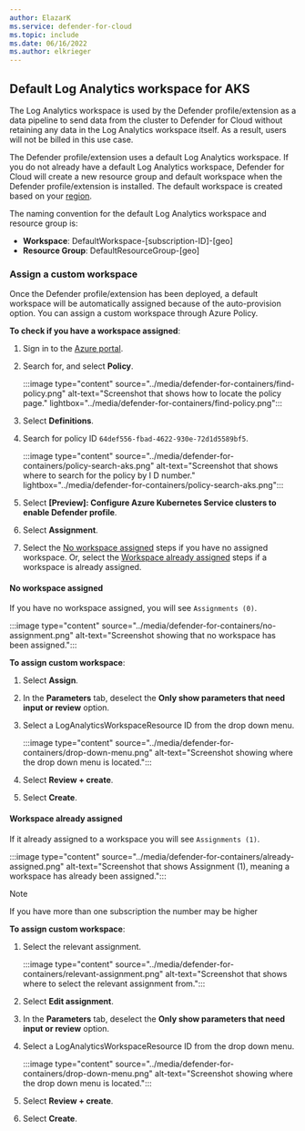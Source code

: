 ```yaml
---
author: ElazarK
ms.service: defender-for-cloud
ms.topic: include
ms.date: 06/16/2022
ms.author: elkrieger
---
```


## Default Log Analytics workspace for AKS

The Log Analytics workspace is used by the Defender profile/extension as a data pipeline to send data from the cluster to Defender for Cloud without retaining any data in the Log Analytics workspace itself. As a result, users will not be billed in this use case.

The Defender profile/extension uses a default Log Analytics workspace. If you do not already have a default Log Analytics workspace, Defender for Cloud will create a new resource group and default workspace when the Defender profile/extension is installed. The default workspace is created based on your [region](../faq-data-collection-agents.yml).

The naming convention for the default Log Analytics workspace and resource group is:
- **Workspace**: DefaultWorkspace-\[subscription-ID]-\[geo]
- **Resource Group**: DefaultResourceGroup-\[geo]

### Assign a custom workspace

Once the Defender profile/extension has been deployed, a default workspace will be automatically assigned because of the auto-provision option. You can assign a custom workspace through Azure Policy.

**To check if you have a workspace assigned**:

1. Sign in to the [Azure portal](https://portal.azure.com). 

1. Search for, and select **Policy**.

    :::image type="content" source="../media/defender-for-containers/find-policy.png" alt-text="Screenshot that shows how to locate the policy page." lightbox="../media/defender-for-containers/find-policy.png":::

1. Select **Definitions**.

1. Search for policy ID `64def556-fbad-4622-930e-72d1d5589bf5`.

    :::image type="content" source="../media/defender-for-containers/policy-search-aks.png" alt-text="Screenshot that shows where to search for the policy by I D number." lightbox="../media/defender-for-containers/policy-search-aks.png":::

1. Select **\[Preview]: Configure Azure Kubernetes Service clusters to enable Defender profile**.

1. Select **Assignment**.

1. Select the [No workspace assigned](#no-workspace-assigned) steps if you have no assigned workspace. Or, select the [Workspace already assigned](#workspace-already-assigned) steps if a workspace is already assigned.

#### No workspace assigned

If you have no workspace assigned, you will see `Assignments (0)`.

:::image type="content" source="../media/defender-for-containers/no-assignment.png" alt-text="Screenshot showing that no workspace has been assigned.":::

**To assign custom workspace**:

1. Select **Assign**.

1. In the **Parameters** tab, deselect the **Only show parameters that need input or review** option.

1. Select a LogAnalyticsWorkspaceResource ID from the drop down menu.

   :::image type="content" source="../media/defender-for-containers/drop-down-menu.png" alt-text="Screenshot showing where the drop down menu is located."::: 

1. Select **Review + create**.

1. Select **Create**.

#### Workspace already assigned

If it already assigned to a workspace you will see `Assignments (1)`.

:::image type="content" source="../media/defender-for-containers/already-assigned.png" alt-text="Screenshot that shows Assignment (1), meaning a workspace has already been assigned.":::

> [!NOTE]
> If you have more than one subscription the number may be higher

**To assign custom workspace**:

1. Select the relevant assignment.

    :::image type="content" source="../media/defender-for-containers/relevant-assignment.png" alt-text="Screenshot that shows where to select the relevant assignment from.":::

1. Select **Edit assignment**.

1. In the **Parameters** tab, deselect the **Only show parameters that need input or review** option.

1. Select a LogAnalyticsWorkspaceResource ID from the drop down menu.

   :::image type="content" source="../media/defender-for-containers/drop-down-menu.png" alt-text="Screenshot showing where the drop down menu is located."::: 

1. Select **Review + create**.

1. Select **Create**.
